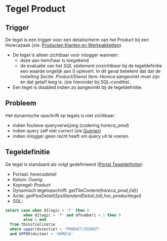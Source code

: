 # Tegel Product

## Trigger

De tegel is een trigger voor een detailscherm van het Product bij een Horecazaak (zie: [Producten Klanten en Werkpakketten](/instellen_inrichten/producten_klanten_werkpakketten.md)).

- De tegel is alleen zichtbaar voor inlogger wanneer:
  - deze aan hem/haar is toegekend
  - de evaluatie van het _SQL statement onzichtbaar_ bij de tegeldefinitie een waarde ongelijk aan 0 oplevert. In dit geval betekent dat dat de instelling _Sectie: Product/Dienst Item: Horeca_ aangevinkt moet zijn en dat getal1 leeg is. (zie hieronder bij SQL-conditie).
- Een tegel is disabled indien zo aangevinkt bij de tegeldefinitie.

## Probleem

Het dynamische opschrift op tegels is niet zichtbaar:

- indien foutieve queryverwijzing (codering _horeca_prod_)
- indien query zelf niet correct (zie [Queries](/instellen_inrichten/queries.md))
- indien inlogger geen recht heeft om query uit te voeren.

## Tegeldefinitie

De tegel is standaard als volgt gedefinieerd ([Portal Tegeldefinitie](/instellen_inrichten/portaldefinitie/portal_tegel.md)):

- Portaal: _horecadetail_
- Kolom: _Overig_
- Kopregel: _Product_
- Dynamisch tegelopschrift: _getTileContent(horeca_prod,{id})_
- Actie: _getFlexDetail(SysStandardDetail,{id},hor_producttegel)_
- SQL:

```sql
select case when d1logic = 'F' then 0
        when d1logic = 'T' and dfnumber1 = 1 then 0
        else 1 end
  from tbinitialisatie
  where upper(dvsectie) = 'PRODUCT/DIENST'
  and UPPER(dvitem) = 'HORECA'
```

